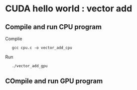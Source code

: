 # CUDA hello world : vector add
## Compile and run CPU program
Complie 
```shell
   gcc cpu.c -o vector_add_cpu
```
Run
```Shell
   ./vector_add_gpu
```
## COmpile and run GPU program
